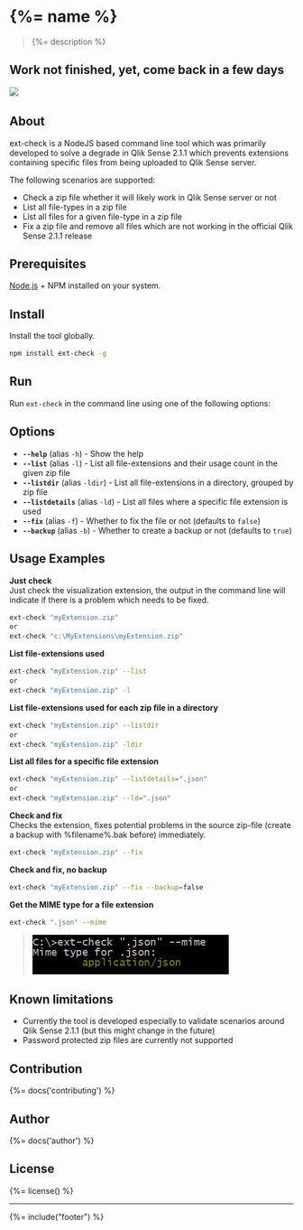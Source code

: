 # {%= name %}
> {%= description %}

## Work not finished, yet, come back in a few days

[![](http://serve.mod.bz/branch/)](https://github.com/stefanwalther/ext-check)

## About  
ext-check is a NodeJS based command line tool which was primarily developed to solve a degrade in Qlik Sense 2.1.1 which prevents extensions containing specific files from being uploaded to Qlik Sense server.

The following scenarios are supported:

- Check a zip file whether it will likely work in Qlik Sense server or not
- List all file-types in a zip file
- List all files for a given file-type in a zip file
- Fix a zip file and remove all files which are not working in the official Qlik Sense 2.1.1 release

## Prerequisites  
[Node.js](https://nodejs.org) + NPM installed on your system.

## Install  
Install the tool globally.

```bash
npm install ext-check -g  
```

## Run  
Run `ext-check` in the command line using one of the following options:

## Options

* **`--help`** (alias `-h`) - Show the help
* **`--list`** (alias `-l`) - List all file-extensions and their usage count in the given zip file
* **`--listdir`** (alias `-ldir`) - List all file-extensions in a directory, grouped by zip file
* **`--listdetails`** (alias `-ld`) - List all files where a specific file extension is used
* **`--fix`** (alias `-f`) - Whether to fix the file or not (defaults to `false`)
* **`--backup`** (alias `-b`) - Whether to create a backup or not (defaults to `true`)

## Usage Examples
**Just check**  
Just check the visualization extension, the output in the command line will indicate if there is a problem which needs to be fixed.

```bash
ext-check "myExtension.zip"
or 
ext-check "c:\MyExtensions\myExtension.zip"
```
**List file-extensions used**
```bash
ext-check "myExtension.zip" --list
or
ext-check "myExtension.zip" -l
```

**List file-extensions used for each zip file in a directory**
```bash
ext-check "myExtension.zip" --listdir
or 
ext-check "myExtension.zip" -ldir
```

**List all files for a specific file extension**
```bash
ext-check "myExtension.zip" --listdetails=".json"
or 
ext-check "myExtension.zip" --ld=".json"
```

**Check and fix**  
Checks the extension, fixes potential problems in the source zip-file (create a backup with %filename%.bak before) immediately.

```bash
ext-check "myExtension.zip" --fix
```

**Check and fix, no backup**  

```bash
ext-check "myExtension.zip" --fix --backup=false
```

**Get the MIME type for a file extension**
```bash
ext-check ".json" --mime
```


> ![](docs/images/--mime.png)

## Known limitations
- Currently the tool is developed especially to validate scenarios around Qlik Sense 2.1.1 (but this might change in the future)
- Password protected zip files are currently not supported

## Contribution
{%= docs('contributing') %}

## Author
{%= docs('author') %}

## License
{%= license() %}

***

{%= include("footer") %}

